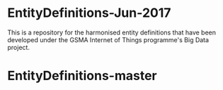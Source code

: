 # EntityDefinitions-Jun-2017
This is a repository for the harmonised entity definitions that have been developed under the GSMA Internet of Things programme's Big Data project.
# EntityDefinitions-master
